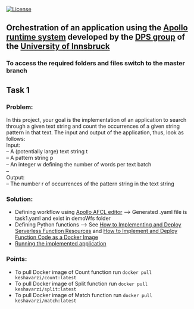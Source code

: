 [![License](https://img.shields.io/badge/License-Apache%202.0-blue.svg)](https://opensource.org/licenses/Apache-2.0)

## Orchestration of an application using the [Apollo runtime system](https://apollowf.github.io/) developed by the [DPS group](https://dps.uibk.ac.at/) of the [University of Innsbruck](https://www.uibk.ac.at/index.html.en)

### To access the required folders and files switch to the master branch

## Task 1

### Problem:
In this project, your goal is the implementation of an application to search through a given text string and count the
occurrences of a given string pattern in that text. The input and output of the application, thus, look as follows:<br>
Input: <br>
–    A (potentially large) text string t <br>
–    A pattern string p <br>
–    An integer w  deﬁning the number of words per text batch <br>
–    
Output: <br>
–    The number r  of occurrences of the pattern string in the text string <br>

### Solution:
- Defining workflow using [Apollo AFCL editor](https://github.com/Apollo-AFCL/AFCLEditor) --> Generated .yaml file is task1.yaml and exist in demoWfs folder
- Defining Python functions --> See [How to Implementing and Deploy Serverless Function Resources](https://github.com/Apollo-Core/Tutorial/tree/master/Part_2) and [How to Implement and Deploy Function Code as a Docker Image](https://github.com/Apollo-Core/Tutorial/tree/master/Part_3)
- [Running the implemented application](https://github.com/Apollo-Core/Tutorial/tree/master/Part_3.5)

### Points:
- To pull Docker image of Count function run `docker pull keshavarzi/count:latest`
- To pull Docker image of Split function run `docker pull keshavarzi/split:latest`
- To pull Docker image of Match function run `docker pull keshavarzi/match:latest`
